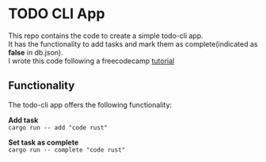 # TODO CLI App
This repo contains the code to create a simple todo-cli app.  
It has the functionality to add tasks and mark them as complete(indicated as **false** in db.json).  
I wrote this code following a freecodecamp [tutorial](https://www.freecodecamp.org/news/how-to-build-a-to-do-app-with-rust/)  

## Functionality
The todo-cli app offers the following functionality:  
  
**Add task**  
`cargo run -- add "code rust"`  
  
**Set task as complete**  
`cargo run -- complete "code rust"`  
